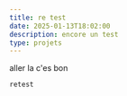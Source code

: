 ```yaml
---
title: re test
date: 2025-01-13T18:02:00
description: encore un test
type: projets
---
```

aller la c'es bon

`retest`
